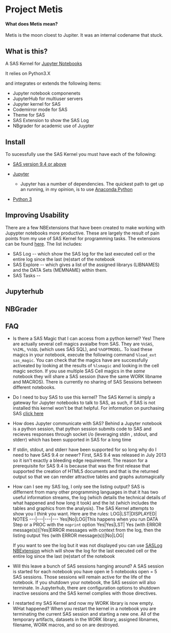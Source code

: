 # Project Metis
#### What does Metis mean?
Metis is the moon cloest to Jupiter. It was an internal codename that stuck.

## What is this?

A SAS Kernel for [Jupyter Notebooks](http://www.jupyter.org)

It relies on Python3.X

and integrates or extends the following items:

* Jupyter notebook componenets
* JupyterHub for multiuser servers
* Jupyter kernel for SAS
* Codemirror mode for SAS
* Theme for SAS
* SAS Extension to show the SAS Log
* NBgrader for academic use of Juypter

## Install
To sucessfully use the SAS Kernel you must have each of the following:
* [SAS version 9.4 or above](http://www.sas.com)
* [Jupyter](http://jupyter.org)

    * Jupyter has a number of dependencies. The quickest path to get up an running, in my opinion, is to use [Anaconda Python](http://docs.continuum.io/anaconda/index)
* [Python 3](http://www.python.org)

## Improving Usability
There are a few NBExtensions that have been created to make working with Jupypter notebooks more productive. These are largely the result of pain points from my use of SAS Kernel for programming tasks. The extensions can be found [here](). The list includes:
* SAS Log -- which show the SAS log for the last executed cell or the entire log since the last (re)start of the notebook
* SAS Explore -- which gives a list of the assigned librarys (LIBNAMES) and the DATA Sets (MEMNAME) within them.
* SAS Tasks -- 

## Jupyterhub

## NBGrader


## FAQ
* Is there a SAS Magic that I can access from a python kernel?
    Yes! There are actually several cell magics avaialbe from SAS. 
    They are `%%SAS`, `%%IML`, `%%SQL` (which uses SAS SQL), and `%%OPTMODEL`. To load these magics in your notebook, execute the following command `%load_ext sas_magic`. You can check that the magics have are successfully activeated by looking at the results of `%lsmagic` and looking in the cell magic section.
    If you use multiple SAS Cell magics in the *same* notebook they will share a SAS session (have the same WORK libname and MACROS). There is currently no sharing of SAS Sessions between different notebooks.

* Do I need to buy SAS to use this kernel?
   The SAS Kernel is simply a gateway for Jupyter notebooks to talk to SAS, as such, if SAS is not installed this kernel won't be that helpful. For information on purchasing SAS [click here](http://www.sas.com/en_us/software/how-to-buy.html)

* How does Jupyter communicate with SAS?
    Behind a Jupyter notebook is a python session, that python session submits code to SAS and recieves responses through socket i/o (leveraging stdin , stdout, and stderr) which has been supported in SAS for a long time

* If stdin, stdout, and stderr have been supported for so long why do I need to have SAS 9.4 or newer?
    First, SAS 9.4 was released in July 2013 so it isn't exactly a bleeding edge requirement. The reason for a prerequisite for SAS 9.4 is because that was the first release that supported the creation of HTML5 documents and that is the returned output so that we can render attractive tables and graphs automagically

* How can I see my SAS log, I only see the listing output?
    SAS is differnent from many other programming languages in that it has two useful information streams, the log (which details the technical details of what happened and how long it took) and the lst (which includes the tables and graphics from the analysis).  The SAS Kernel attempts to show you I *think* you want.  Here are the rules:
    LOG|LST|DISPLAYED| NOTES
    ---|---|---|---
    Yes|No|LOG|This happens when you run DATA Step or a PROC with the `noprint` option
    Yes|Yes|LST|
    Yes (with ERROR message(s))|Yes|ERROR messages with context from the log, then the listing output
    Yes (with ERROR message(s))|No|LOG|

    If you want to see the log but it was not displayed you can use [SASLog NBExtension]() which will show the log for the last executed cell or the entire log since the last (re)start of the notebook

* Will this leave a bunch of SAS sessions hanging around?
    A SAS session is started for each notebook you have open ie 5 notebooks open = 5 SAS sessions. Those sessions will remain active for the life of the notebook. If you shutdown your notebook, the SAS session will also terminate. In Jupyterhub, there are configuration options to shutdown inactive sessions and the SAS kernel complies with those directives.

* I restarted my SAS Kernel and now my WORK library is now empty. WHat happened?
    When you restart the kernel in a notebook you are terminating the current SAS session and starting a new one. All of the temporary artifacts, datasets in the WORK library, assigned libnames, filename, WORK macros, and so on are destroyed.
